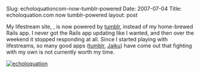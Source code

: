 Slug: echoloquationcom-now-tumblr-powered
Date: 2007-07-04
Title: echoloquation.com now tumblr-powered
layout: post

My lifestream site, , is now powered  by [tumblr](http://tumblr.com), instead of my home-brewed Rails app. I never got the Rails app updating like I wanted, and then over the weekend it stopped responding at all. Since I started playing with lifestreams, so many good apps ([tumblr](http://tumblr.com), [Jaiku](http://jaiku.com)) have come out that fighting with my own is not currently worth my time.

<a href="http://echoloquation.com"><img alt="echoloquation" class="at-xid-6a010534988cd3970b0120a5b36c21970c" src="https://steveivy.typepad.com/.a/6a010534988cd3970b0120a5b36c21970c-pi" /></a>
